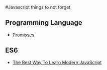 #Javascript things to not forget

## Programming Language

* [Promisses](https://medium.freecodecamp.com/let-there-be-promise-and-there-was-then-e2fd94a0b2f9#.1lvpvxg3s)

## ES6

* [The Best Way To Learn Modern JavaScript](https://es6.io/)
